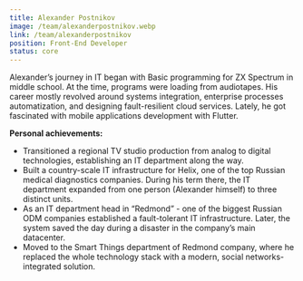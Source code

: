 ```yaml
---
title: Alexander Postnikov
image: /team/alexanderpostnikov.webp
link: /team/alexanderpostnikov
position: Front-End Developer
status: core
---
```


Alexander’s journey in IT began with Basic programming for ZX Spectrum in middle school. At the time, programs were loading from audiotapes. His career mostly revolved around systems integration, enterprise processes automatization, and designing fault-resilient cloud services. Lately, he got fascinated with mobile applications development with Flutter.

**Personal achievements:**

- Transitioned a regional TV studio production from analog to digital technologies, establishing an IT department along the way.
- Built a country-scale IT infrastructure for Helix, one of the top Russian medical diagnostics companies. During his term there, the IT department expanded from one person (Alexander himself) to three distinct units.
- As an IT department head in “Redmond” - one of the biggest Russian ODM companies established a fault-tolerant IT infrastructure. Later, the system saved the day during a disaster in the company’s main datacenter.
- Moved to the Smart Things department of Redmond company, where he replaced the whole technology stack with a modern, social networks-integrated solution.
